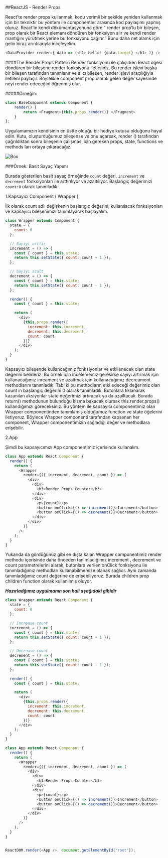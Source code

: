 ##ReactJS - Render Props




React’te render props kullanmak, kodu verimli bir şekilde yeniden kullanmak için bir tekniktir bu yöntem ile componentler arasında kod paylaşımı yapmış oluruz. React’in kendi dökümantasyonuna göre “ render prop’lu bir bileşen, prop olarak bir React elemanı döndüren bir fonksiyon alır ve kendi render mantığını yürütmek yerine bu fonksiyonu çağırır.” Bunu daha net alamk için gelin biraz arıntılarıyla inceleyelim. 



```Javascript
<DataProvider render={ data => (<h1> Hello! {data.target} </h1> )} />
```
####The Render Props Pattern 
Render fonksiyonu ile çalışırken React öğesi döndüren bir bileşene render fonksiyonu iletirsiniz. Bu render işlevi başka bir bileşen tarafından tanımlanır ve alıcı bileşen, render işlevi araçılığıyla iletileni paylaşır. Böylelikle component prop olarak gelen değer sayesinde neyi render edeceğini öğrenmiş olur.


#####Örneğin:  
```Javascript
class BaseComponent extends Component {  
    render() { 
        return <Fragment>{this.props.render()} </Fragment> 
    }  
};
```

Uygulamamızın kendisinin en üstte olduğu bir hediye kutusu olduğunu hayal edin. Kutu, oluşturduğumuz bileşense ve onu açarsak, render () tarafından çağrıldıktan sonra bileşenin çalışması için gereken props, state, functions ve methods ları ortaya çıkaracağız. 


![Box](https://i2.wp.com/css-tricks.com/wp-content/uploads/2018/11/render-props-01.jpg?resize=768%2C384&ssl=1)

###Örnek: Basit Sayaç Yapımı

Burada gösterilen basit sayaç örneğinde `count` değeri, `increment` ve `decrement` fonksiyonları ile arttırılıyor ve azaltılıyor. Başlangıç değerimizi `count:0` olarak tanımladık. 


1.Kapsayıcı Component ( Wrapper )

İlk olarak count adlı değişkenin başlangıç değerini, kullanılacak fonksiyonları ve kapsayıcı bileşenimizi tanımlayarak başlayalım.



```Javascript
class Wrapper extends Component {
  state = {
    count: 0
  };

  // Sayıyı arttır
  increment = () => {
    const { count } = this.state;
    return this.setState({ count: count + 1 });
  };

  // Sayıyı azalt
  decrement = () => {
    const { count } = this.state;
    return this.setState({ count: count - 1 });
  };

  render() {
    const { count } = this.state;

    return (
      <div>
        {this.props.render({
          increment: this.increment,
          decrement: this.decrement,
          count: count
        })}
      </div>
    );
  }
}
```
Kapsayıcı bileşende kullancağımız fonksiyonlar ve etkilenecek olan state değerini belirleriz. Bu örnek için incelememiz gerekirse sayıyı artırmak için kullanacağımız inreament ve azaltmak için kullanacağımız decreament methodlarını tanımladık. Tabi ki bu methodların etki edeceği değerimiz olan count ın başlangıç değerini 0 olarak tanımladık. Butonlara tıklanarak kazanılan aksiyonlar state değerimizi artıracak ya da azalltacak.
Burada return() methodunun bulunduğu kısma bakacak olursak this.render.props() kullandığımızı göreceksiniz. Bu yöntem ile kapsayıcı componentimiz olan Wrapper componentinden tanımlamış olduğumuz function ve state öğelerini iletiyoruz. Böylece Wrapper componenti tarafından kapsanan her component, Wrapper componentimizin sağladığı değer ve methodlara erişebilir. 


2.App

Şimdi bu kapsayıcımızı App componentimiz içerisinde kullanalım.

```Javascript
class App extends React.Component {
  render() {
    return (
      <Wrapper
        render={({ increment, decrement, count }) => (
          <div>
            <div>
              <h3>Render Props Counter</h3>
            </div>
            <div>
              <p>{count}</p>
              <button onClick={() => increment()}>Increment</button>
              <button onClick={() => decrement()}>Decrement</button>
            </div>
          </div>
        )}
      />
    );
  }
}
```
Yukarıda da gördüğünüz gibi en dışta kalan Wrapper componentimiz render methodu içerisinde daha önceden tanımladığımız increment , decrement ve count parametrelerini alarak, butonlara verilen onClick fonksiyonu ile tanımladığımız methodları kullanabilmemize olanak sağlıor. Aynı zamanda tanımladığımız count değerine de erişebiliyoruz. Burada children prop children function olarak kullanılmış oluyor.


***_Hazırladğımız uygulmanın son hali aşağıdaki gibidir_***






```JavaScript
class Wrapper extends React.Component {
  state = {
    count: 0
  };

  // Increase count
  increment = () => {
    const { count } = this.state;
    return this.setState({ count: count + 1 });
  };

  // Decrease count
  decrement = () => {
    const { count } = this.state;
    return this.setState({ count: count - 1 });
  };

  render() {
    const { count } = this.state;

    return (
      <div>
        {this.props.render({
          increment: this.increment,
          decrement: this.decrement,
          count: count
        })}
      </div>
    );
  }
}

class App extends React.Component {
  render() {
    return (
      <Wrapper
        render={({ increment, decrement, count }) => (
          <div>
            <div>
              <h3>Render Props Counter</h3>
            </div>
            <div>
              <p>{count}</p>
              <button onClick={() => increment()}>Increment</button>
              <button onClick={() => decrement()}>Decrement</button>
            </div>
          </div>
        )}
      />
    );
  }
}


ReactDOM.render(<App />, document.getElementById("root"));

```



















